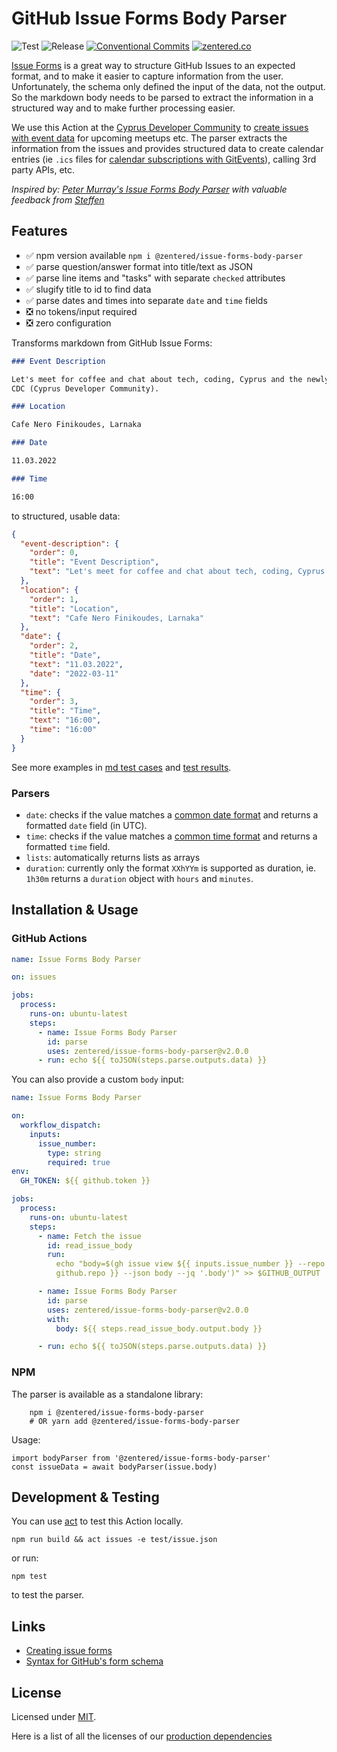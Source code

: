 # GitHub Issue Forms Body Parser

![Test](https://github.com/zentered/issue-forms-body-parser/workflows/Test/badge.svg)
![Release](https://github.com/zentered/issue-forms-body-parser/workflows/Publish/badge.svg)
[![Conventional Commits](https://img.shields.io/badge/Conventional%20Commits-1.0.0-yellow.svg)](https://conventionalcommits.org)
[![zentered.co](https://img.shields.io/badge/%3E-zentered.co-blue.svg?style=flat)](https://zentered.co)

[Issue Forms](https://docs.github.com/en/communities/using-templates-to-encourage-useful-issues-and-pull-requests/configuring-issue-templates-for-your-repository#creating-issue-forms)
is a great way to structure GitHub Issues to an expected format, and to make it
easier to capture information from the user. Unfortunately, the schema only
defined the input of the data, not the output. So the markdown body needs to be
parsed to extract the information in a structured way and to make further
processing easier.

We use this Action at the
[Cyprus Developer Community](https://github.com/cyprus-developer-community) to
[create issues with event data](https://github.com/cyprus-developer-community/events/issues/new?assignees=&labels=Event+%3Asparkles%3A&template=event.yml&title=Event+Title)
for upcoming meetups etc. The parser extracts the information from the issues
and provides structured data to create calendar entries (ie `.ics` files for
[calendar subscriptions with GitEvents](https://github.com/gitevents/ics)),
calling 3rd party APIs, etc.

_Inspired by:
[Peter Murray's Issue Forms Body Parser](https://github.com/peter-murray/issue-forms-body-parser)
with valuable feedback from [Steffen](https://gist.github.com/steffen)_

## Features

- :white_check_mark: npm version available
  `npm i @zentered/issue-forms-body-parser`
- :white_check_mark: parse question/answer format into title/text as JSON
- :white_check_mark: parse line items and "tasks" with separate `checked`
  attributes
- :white_check_mark: slugify title to id to find data
- :white_check_mark: parse dates and times into separate `date` and `time`
  fields
- :negative_squared_cross_mark: no tokens/input required
- :negative_squared_cross_mark: zero configuration

Transforms markdown from GitHub Issue Forms:

```markdown
### Event Description

Let's meet for coffee and chat about tech, coding, Cyprus and the newly formed
CDC (Cyprus Developer Community).

### Location

Cafe Nero Finikoudes, Larnaka

### Date

11.03.2022

### Time

16:00
```

to structured, usable data:

```json
{
  "event-description": {
    "order": 0,
    "title": "Event Description",
    "text": "Let's meet for coffee and chat about tech, coding, Cyprus and the newly formed\nCDC (Cyprus Developer Community)."
  },
  "location": {
    "order": 1,
    "title": "Location",
    "text": "Cafe Nero Finikoudes, Larnaka"
  },
  "date": {
    "order": 2,
    "title": "Date",
    "text": "11.03.2022",
    "date": "2022-03-11"
  },
  "time": {
    "order": 3,
    "title": "Time",
    "text": "16:00",
    "time": "16:00"
  }
}
```

See more examples in [md test cases](./test/test-issue-1.md) and
[test results](./test/parse-issue-test.md]).

### Parsers

- `date`: checks if the value matches a
  [common date format](https://github.com/zentered/issue-forms-body-parser/blob/main/src/parsers/date.js#L7)
  and returns a formatted `date` field (in UTC).
- `time`: checks if the value matches a
  [common time format](https://github.com/zentered/issue-forms-body-parser/blob/main/src/parsers/time.js#L7)
  and returns a formatted `time` field.
- `lists`: automatically returns lists as arrays
- `duration`: currently only the format `XXhYYm` is supported as duration, ie.
  `1h30m` returns a `duration` object with `hours` and `minutes`.

## Installation & Usage

### GitHub Actions

```yml
name: Issue Forms Body Parser

on: issues

jobs:
  process:
    runs-on: ubuntu-latest
    steps:
      - name: Issue Forms Body Parser
        id: parse
        uses: zentered/issue-forms-body-parser@v2.0.0
      - run: echo ${{ toJSON(steps.parse.outputs.data) }}
```

You can also provide a custom `body` input:

```yml
name: Issue Forms Body Parser

on:
  workflow_dispatch:
    inputs:
      issue_number:
        type: string
        required: true
env:
  GH_TOKEN: ${{ github.token }}

jobs:
  process:
    runs-on: ubuntu-latest
    steps:
      - name: Fetch the issue
        id: read_issue_body
        run:
          echo "body=$(gh issue view ${{ inputs.issue_number }} --repo ${{
          github.repo }} --json body --jq '.body')" >> $GITHUB_OUTPUT

      - name: Issue Forms Body Parser
        id: parse
        uses: zentered/issue-forms-body-parser@v2.0.0
        with:
          body: ${{ steps.read_issue_body.output.body }}

      - run: echo ${{ toJSON(steps.parse.outputs.data) }}
```

### NPM

The parser is available as a standalone library:

```
    npm i @zentered/issue-forms-body-parser
    # OR yarn add @zentered/issue-forms-body-parser
```

Usage:

```
import bodyParser from '@zentered/issue-forms-body-parser'
const issueData = await bodyParser(issue.body)
```

## Development & Testing

You can use [act](https://github.com/nektos/act) to test this Action locally.

`npm run build && act issues -e test/issue.json`

or run:

`npm test`

to test the parser.

## Links

- [Creating issue forms](https://docs.github.com/en/communities/using-templates-to-encourage-useful-issues-and-pull-requests/configuring-issue-templates-for-your-repository#creating-issue-forms)
- [Syntax for GitHub's form schema](https://docs.github.com/en/communities/using-templates-to-encourage-useful-issues-and-pull-requests/syntax-for-githubs-form-schema)

## License

Licensed under [MIT](./LICENSE).

Here is a list of all the licenses of our
[production dependencies](./dist/licenses.txt)

